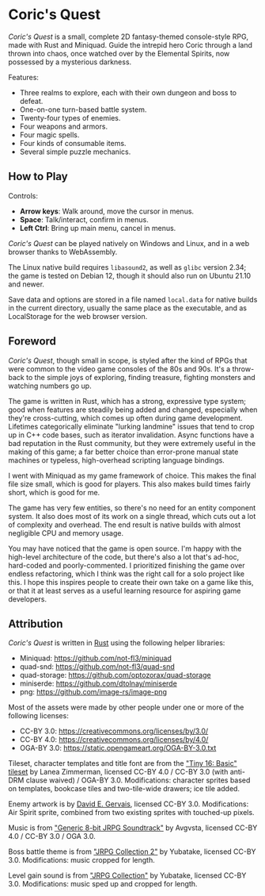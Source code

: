 # Coric's Quest

*Coric's Quest* is a small, complete 2D fantasy-themed console-style RPG, made with Rust and Miniquad.
Guide the intrepid hero Coric through a land thrown into chaos, once watched over by the Elemental Spirits, now possessed by a mysterious darkness.

Features:

 - Three realms to explore, each with their own dungeon and boss to defeat.
 - One-on-one turn-based battle system.
 - Twenty-four types of enemies.
 - Four weapons and armors.
 - Four magic spells.
 - Four kinds of consumable items.
 - Several simple puzzle mechanics.

## How to Play

Controls:

 - **Arrow keys**: Walk around, move the cursor in menus.
 - **Space**: Talk/interact, confirm in menus.
 - **Left Ctrl**: Bring up main menu, cancel in menus.

*Coric's Quest* can be played natively on Windows and Linux, and in a web browser thanks to WebAssembly.

The Linux native build requires `libasound2`, as well as `glibc` version 2.34; the game is tested on Debian 12, though it should also run on Ubuntu 21.10 and newer.

Save data and options are stored in a file named `local.data` for native builds in the current directory, usually the same place as the executable, and as LocalStorage for the web browser version.

## Foreword

*Coric's Quest*, though small in scope, is styled after the kind of RPGs that were common to the video game consoles of the 80s and 90s.
It's a throw-back to the simple joys of exploring, finding treasure, fighting monsters and watching numbers go up.

The game is written in Rust, which has a strong, expressive type system; good when features are steadily being added and changed, especially when they're cross-cutting, which comes up often during game development.
Lifetimes categorically eliminate "lurking landmine" issues that tend to crop up in C++ code bases, such as iterator invalidation.
Async functions have a bad reputation in the Rust community, but they were extremely useful in the making of this game; a far better choice than error-prone manual state machines or typeless, high-overhead scripting language bindings.

I went with Miniquad as my game framework of choice.
This makes the final file size small, which is good for players.
This also makes build times fairly short, which is good for me.

The game has very few entities, so there's no need for an entity component system.
It also does most of its work on a single thread, which cuts out a lot of complexity and overhead.
The end result is native builds with almost negligible CPU and memory usage.

You may have noticed that the game is open source.
I'm happy with the high-level architecture of the code, but there's also a lot that's ad-hoc, hard-coded and poorly-commented.
I prioritized finishing the game over endless refactoring, which I think was the right call for a solo project like this.
I hope this inspires people to create their own take on a game like this, or that it at least serves as a useful learning resource for aspiring game developers.

## Attribution

*Coric's Quest* is written in [Rust][rust] using the following helper libraries:

 - Miniquad: <https://github.com/not-fl3/miniquad>
 - quad-snd: <https://github.com/not-fl3/quad-snd>
 - quad-storage: <https://github.com/optozorax/quad-storage>
 - miniserde: <https://github.com/dtolnay/miniserde>
 - png: <https://github.com/image-rs/image-png>

Most of the assets were made by other people under one or more of the following licenses:

 - CC-BY 3.0: <https://creativecommons.org/licenses/by/3.0/>
 - CC-BY 4.0: <https://creativecommons.org/licenses/by/4.0/>
 - OGA-BY 3.0: <https://static.opengameart.org/OGA-BY-3.0.txt>

Tileset, character templates and title font are from the ["Tiny 16: Basic" tileset][tiny-16] by Lanea Zimmerman, licensed CC-BY 4.0 / CC-BY 3.0 (with anti-DRM clause waived) / OGA-BY 3.0.
Modifications: character sprites based on templates, bookcase tiles and two-tile-wide drawers; ice tile added.

Enemy artwork is by [David E. Gervais][gervais], licensed CC-BY 3.0.
Modifications: Air Spirit sprite, combined from two existing sprites with touched-up pixels.

Music is from ["Generic 8-bit JRPG Soundtrack"][generic-8-bit-jrpg] by Avgvsta, licensed CC-BY 4.0 / CC-BY 3.0 / OGA 3.0.

Boss battle theme is from ["JRPG Collection 2"][jrpg-collection-2] by Yubatake, licensed CC-BY 3.0.
Modifications: music cropped for length.

Level gain sound is from ["JRPG Collection"][jrpg-collection] by Yubatake, licensed CC-BY 3.0.
Modifications: music sped up and cropped for length.

[rust]: https://www.rust-lang.org/
[tiny-16]: https://opengameart.org/content/tiny-16-basic
[gervais]: http://pousse.rapiere.free.fr/tome/
[generic-8-bit-jrpg]: https://opengameart.org/content/generic-8-bit-jrpg-soundtrack
[jrpg-collection-2]: https://opengameart.org/content/jrpg-collection-2
[jrpg-collection]: https://opengameart.org/content/jrpg-collection
